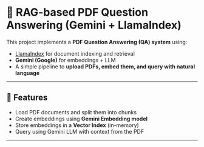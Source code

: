 # 📄 RAG-based PDF Question Answering (Gemini + LlamaIndex)

This project implements a **PDF Question Answering (QA) system** using:

- [LlamaIndex](https://docs.llamaindex.ai) for document indexing and retrieval  
- **Gemini (Google)** for embeddings + LLM  
- A simple pipeline to **upload PDFs, embed them, and query with natural language**

---

## 🚀 Features
- Load PDF documents and split them into chunks
- Create embeddings using **Gemini Embedding model**
- Store embeddings in a **Vector Index** (in-memory)
- Query using Gemini LLM with context from the PDF

---